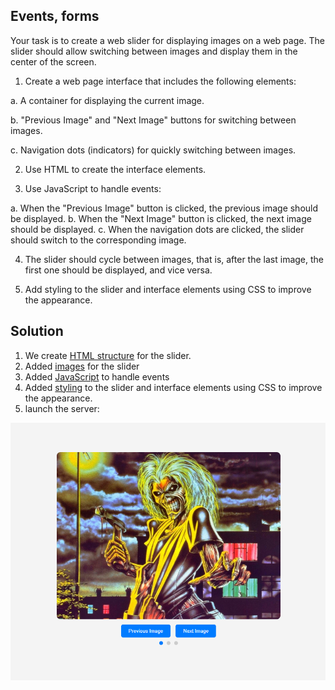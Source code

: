 ## Events, forms

Your task is to create a web slider for displaying images on a web page. The slider should allow switching between images and display them in the center of the screen.

1. Create a web page interface that includes the following elements:

a. A container for displaying the current image.

b. "Previous Image" and "Next Image" buttons for switching between images.

c. Navigation dots (indicators) for quickly switching between images.

2. Use HTML to create the interface elements.

3. Use JavaScript to handle events:

a. When the "Previous Image" button is clicked, the previous image should be displayed.
b. When the "Next Image" button is clicked, the next image should be displayed.
c. When the navigation dots are clicked, the slider should switch to the corresponding image.

4. The slider should cycle between images, that is, after the last image, the first one should be displayed, and vice versa.

5. Add styling to the slider and interface elements using CSS to improve the appearance.

## Solution

1. We create [HTML structure](./index.html) for the slider.
2. Added [images](./images/) for the slider
3. Added [JavaScript](./script.js) to handle events
4. Added [styling](./CSS/style.css) to the slider and interface elements using CSS to improve the appearance.
5. launch the server:

![slider](./images/slider.png)
